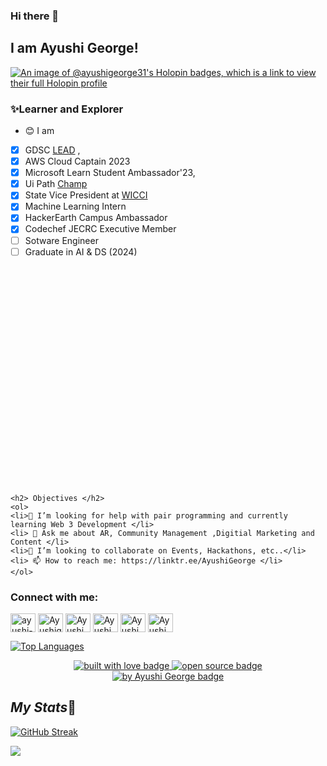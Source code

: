 ### Hi there 👋 
## I am Ayushi George!

[![An image of @ayushigeorge31's Holopin badges, which is a link to view their full Holopin profile](https://holopin.me/ayushigeorge31)](https://holopin.io/@ayushigeorge31)



### ✨Learner and Explorer
<!--
**ayushigeorge/ayushigeorge** is a  _special_ ✨ repository because its `README.md` (this file) appears on your GitHub profile.

Here are some ideas to get you started:
-->
- 😊 I am 
* [x] GDSC [LEAD](https://g.dev/ayushigeorge31) , 
* [X] AWS Cloud Captain 2023
* [x] Microsoft Learn Student Ambassador'23, 
* [x] Ui Path [Champ](https://forum.uipath.com/t/meet-the-uipath-student-developer-champions-2022-2023/482621)
* [x] State Vice President at [WICCI](https://wicci.in/ayushi-george)
* [X] Machine Learning Intern
* [X] HackerEarth Campus Ambassador
* [x] Codechef JECRC Executive Member
* [ ] Sotware Engineer
* [ ] Graduate in AI & DS (2024)

<p align="right">
  <img src="https://user-images.githubusercontent.com/76419649/224656419-6904d8d7-a978-4216-9c62-f08f6e4b7c71.jpg" width="350" title="ayushi george"
       style="display: inline-block; margin: 0 auto; max-width: 0px"></p>
  

``` 
<h2> Objectives </h2> 
<ol> 
<li>🤔 I’m looking for help with pair programming and currently learning Web 3 Development </li>
<li> 💬 Ask me about AR, Community Management ,Digitial Marketing and Content </li>
<li>👯 I’m looking to collaborate on Events, Hackathons, etc..</li>
<li> 📫 How to reach me: https://linktr.ee/AyushiGeorge </li>
</ol>
```

<h3 align="left">Connect with me:</h3>
<p align="left">
<a href="www.linkedin.com/in/ayushi-george/" target="blank"><img align="center" src="https://raw.githubusercontent.com/rahuldkjain/github-profile-readme-generator/master/src/images/icons/Social/linked-in-alt.svg" alt="ayushi-george/" height="30" width="40" /></a>
<a href="https://fb.com/ayushigeorge.941" target="blank"><img align="center" src="https://raw.githubusercontent.com/rahuldkjain/github-profile-readme-generator/master/src/images/icons/Social/facebook.svg" alt="Ayushigeorge" height="30" width="40" /></a> 
<a href="https://instagram.com/theengineergeorge" target="blank"><img align="center" src="https://raw.githubusercontent.com/rahuldkjain/github-profile-readme-generator/master/src/images/icons/Social/instagram.svg" alt="AyushiGeorge" height="30" width="40" /></a>
<a href="https://www.codechef.com/users/ayushigeorge31" target="blank"><img align="center" src="https://cdn.jsdelivr.net/npm/simple-icons@3.1.0/icons/codechef.svg" alt="AyushiGeorge" height="30" width="40" /></a>
<a href="https://www.hackerrank.com/ayushigeorge31" target="blank"><img align="center" src="https://raw.githubusercontent.com/rahuldkjain/github-profile-readme-generator/master/src/images/icons/Social/hackerrank.svg" alt="AyushiGeorge" height="30" width="40" /></a>
<a href="https://www.leetcode.com/ayushigeorge31/" target="blank"><img align="center" src="https://raw.githubusercontent.com/rahuldkjain/github-profile-readme-generator/master/src/images/icons/Social/leet-code.svg" alt="AyushiGeorge" height="30" width="40" /></a> 
</p>
 
 [![Top Languages](https://github-readme-stats.vercel.app/api/top-langs/?username=ayushigeorge&layout=compact&theme=tokyonight)](https://github.com/ayushigeorge/github-readme-stats)


<p align="center">
  <a href="https://github.com/ayushigeorge" target="_blank" rel="noopener noreferrer">
    <img src="https://forthebadge.com/images/badges/built-with-love.svg" alt="built with love badge" />
 </a>
  <a href="https://github.com/ayushigeorge" target="_blank" rel="noopener noreferrer">
    <img src="https://forthebadge.com/images/badges/open-source.svg" alt="open source badge" />
 </a>
 <br />
  <a href="https://github.com/ayushigeorge" target="_blank" rel="noopener noreferrer">
    <img src="https://forthebadge.com/images/badges/built-by-developers.svg" alt=" by Ayushi George badge" />
 </a>
</p>

## *My Stats*🔗
[![GitHub Streak](https://github-readme-streak-stats.herokuapp.com?user=ayushigeorge&theme=monokai)](https://git.io/streak-stats)

<a href="https://github.com/ayushigeorge">
 <img 
   src="https://github-readme-stats.vercel.app/api?username=ayushigeorge&show_icons=true&theme=tokyonight" 
/>
 


